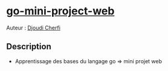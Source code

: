 # [go-mini-project-web](https://github.com/djoudi-cherfi/go-mini-project-web)

Auteur : [Djoudi Cherfi](https://github.com/djoudi-cherfi)

## Description

- Apprentissage des bases du langage go => mini projet web
